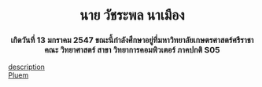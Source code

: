 <!DOCTYPE html>
<html lang="th">
<head>
    <meta charset="UTF-8">
    <meta name="viewport" content="width=device-width, initial-scale=1.0">
    <title>6530200240.github.io</title>
</head>
<body>
    <h1 align="center">นาย วัชระพล นาเมือง </h1>
    <h3 align="center">เกิดวันที่ 13 มกราคม 2547 ขณะนี้กำลังศึกษาอยู่ที่มหาวิทยาลัยเกษตรศาสตร์ศรีราชา คณะ วิทยาศาสตร์ สาขา วิทยาการคอมพิวเตอร์ ภาคปกติ S05</h3>
</body>
</html>

[description](description.md)
<br>
[Pluem](https://github.com/kongsiri07/kongsiri07.github.io)




